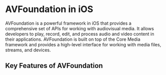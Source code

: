 # AVFoundation in iOS

AVFoundation is a powerful framework in iOS that provides a comprehensive set of APIs for working with audiovisual media. It allows developers to play, record, edit, and process audio and video content in their applications. AVFoundation is built on top of the Core Media framework and provides a high-level interface for working with media files, streams, and devices.


## Key Features of AVFoundation


